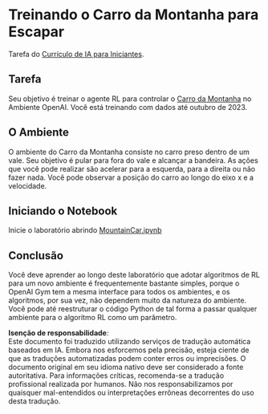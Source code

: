 # Treinando o Carro da Montanha para Escapar

Tarefa do [Currículo de IA para Iniciantes](https://github.com/microsoft/ai-for-beginners).

## Tarefa

Seu objetivo é treinar o agente RL para controlar o [Carro da Montanha](https://www.gymlibrary.ml/environments/classic_control/mountain_car/) no Ambiente OpenAI. Você está treinando com dados até outubro de 2023.

## O Ambiente

O ambiente do Carro da Montanha consiste no carro preso dentro de um vale. Seu objetivo é pular para fora do vale e alcançar a bandeira. As ações que você pode realizar são acelerar para a esquerda, para a direita ou não fazer nada. Você pode observar a posição do carro ao longo do eixo x e a velocidade.

## Iniciando o Notebook

Inicie o laboratório abrindo [MountainCar.ipynb](../../../../../../lessons/6-Other/22-DeepRL/lab/MountainCar.ipynb)

## Conclusão

Você deve aprender ao longo deste laboratório que adotar algoritmos de RL para um novo ambiente é frequentemente bastante simples, porque o OpenAI Gym tem a mesma interface para todos os ambientes, e os algoritmos, por sua vez, não dependem muito da natureza do ambiente. Você pode até reestruturar o código Python de tal forma a passar qualquer ambiente para o algoritmo RL como um parâmetro.

**Isenção de responsabilidade**:  
Este documento foi traduzido utilizando serviços de tradução automática baseados em IA. Embora nos esforcemos pela precisão, esteja ciente de que as traduções automatizadas podem conter erros ou imprecisões. O documento original em seu idioma nativo deve ser considerado a fonte autoritativa. Para informações críticas, recomenda-se a tradução profissional realizada por humanos. Não nos responsabilizamos por quaisquer mal-entendidos ou interpretações errôneas decorrentes do uso desta tradução.